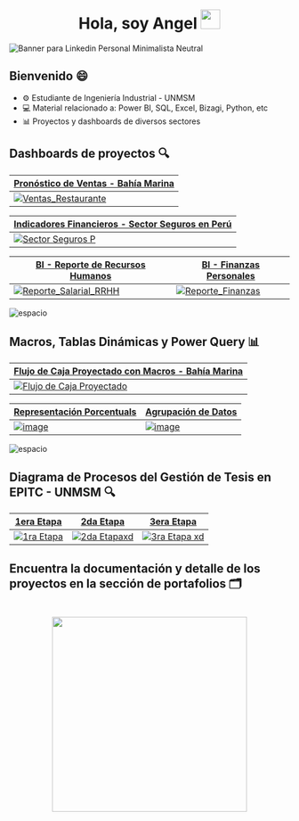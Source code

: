 <div align="center">
  <h1 align="center"><b>Hola, soy Angel </b><img src="https://media.giphy.com/media/hvRJCLFzcasrR4ia7z/giphy.gif" width="35"></h1>
</div>

![Banner para Linkedin Personal Minimalista Neutral](https://github.com/user-attachments/assets/51fc3859-de8e-4afc-ae95-6ce3418ff40b)

## Bienvenido 😄

- ⚙️ Estudiante de Ingeniería Industrial - UNMSM
- 💻 Material relacionado a: Power BI, SQL, Excel, Bizagi, Python, etc
- 📊 Proyectos y dashboards de diversos sectores


<!--![small_space](https://github.com/user-attachments/assets/37fe19ec-7bd0-4da6-89f8-3709b6687fa3)-->

## Dashboards de proyectos 🔍
|[Pronóstico de Ventas - Bahía Marina](https://github.com/Angel2420/Portafolio_de_Power_BI)|
| ----------- |
|[![Ventas_Restaurante](https://github.com/user-attachments/assets/07aa7586-2ad2-4d27-a3bc-247007ac0e24)](https://github.com/Angel2420/Portafolio_de_Power_BI)|

|[Indicadores Financieros - Sector Seguros en Perú](https://github.com/Angel2420/Portafolio_de_Power_BI)|
| ----------- |
|[![Sector Seguros P](https://github.com/user-attachments/assets/0f605622-a3c2-430e-8684-37f453b39ae9)](https://github.com/Angel2420/Portafolio_de_Power_BI)|


| [BI - Reporte de Recursos Humanos](https://github.com/Angel2420/Portafolio_de_Power_BI) | [BI - Finanzas Personales](https://github.com/Angel2420/Portafolio_de_Power_BI) |
| ----------- | ----------- |
| [![Reporte_Salarial_RRHH](https://github.com/user-attachments/assets/2b54d0e0-4ebe-4324-893b-10f8a499749d)](https://github.com/Angel2420/Portafolio_de_Power_BI) | [![Reporte_Finanzas](https://github.com/user-attachments/assets/51097bb6-c225-48b9-bf1f-2491244df1dc)](https://github.com/Angel2420/Portafolio_de_Power_BI) |

<!--
| [BI - Ventas Para la Industria de Videojuegos](https://github.com/Angel2420/Portafolio_de_Power_BI) | [BI - Análisis de Población e Indicadores Mundiales](https://github.com/Angel2420/Portafolio_de_Power_BI) |
| ----------- | ----------- |
| [![Videoj (1)](https://github.com/user-attachments/assets/6d4af8ce-fec2-4c43-84e3-200deb9cfa78)](https://github.com/Angel2420/Portafolio_de_Power_BI) | [![indicad (1)](https://github.com/user-attachments/assets/28c48f63-73b7-4243-868a-dd909e066bfe)](https://github.com/Angel2420/Portafolio_de_Power_BI) |
-->

![espacio](https://github.com/user-attachments/assets/5986919e-8a96-42b9-bc6e-be0d0144d6e0)

## Macros, Tablas Dinámicas y Power Query 📊
|[Flujo de Caja Proyectado con Macros - Bahía Marina](https://github.com/Angel2420/Portfolio_de_Excel)|
| ----------- |
|[![Flujo de Caja Proyectado](https://github.com/user-attachments/assets/c5fda62e-2dda-45ec-a97f-2f24b52b0469)](https://github.com/Angel2420/Portfolio_de_Excel)|

| [Representación Porcentuals](https://github.com/Angel2420/Portfolio_de_Excel) | [Agrupación de Datos](https://github.com/Angel2420/Portfolio_de_Excel) |
| ----------- | ----------- |
| [![image](https://github.com/user-attachments/assets/16ddc727-c54d-4b25-8b6a-2c196c045ec7)](https://github.com/Angel2420/Portfolio_de_Excel) | [![image](https://github.com/user-attachments/assets/742241c9-b861-44b0-aad5-9bb61e29b022)](https://github.com/Angel2420/Portfolio_de_Excel) |

<!--|[Funciones en Power Query](https://github.com/Angel2420/Portfolio_de_Excel)|
| ----------- |
|[![image](https://github.com/user-attachments/assets/d497120e-8ed2-42b1-8fb1-cb55de52571b)](https://github.com/Angel2420/Portfolio_de_Excel)|-->

![espacio](https://github.com/user-attachments/assets/5986919e-8a96-42b9-bc6e-be0d0144d6e0)

## Diagrama de Procesos del Gestión de Tesis en EPITC - UNMSM 🔍
<!--|[Modelo BPMN del proceso de titulación - EPITC](https://github.com/Angel2420/Flujo_de_Proceso_en_Bizagi)|
| ----------- |
|![portada_bizagi](https://github.com/user-attachments/assets/5d149818-fcd8-4cd1-a303-4e72b08df542)|-->
<!--|[![Diagrama de Proceso para gestión de tesis EPITC](https://github.com/user-attachments/assets/a93bd15c-34dd-4c0b-98ef-82164623b7eb)](https://github.com/Angel2420/Flujo_de_Proceso_en_Bizagi)|-->

| [1era Etapa](https://github.com/Angel2420/Flujo_de_Proceso_en_Bizagi)| [2da Etapa](https://github.com/Angel2420/Flujo_de_Proceso_en_Bizagi)| [3era Etapa](https://github.com/Angel2420/Flujo_de_Proceso_en_Bizagi)|
| ----------- | ----------- | ----------- |
| [![1ra Etapa](https://github.com/user-attachments/assets/b35b419e-2256-493f-96c4-fb740c5529b9)](https://github.com/Angel2420/Flujo_de_Proceso_en_Bizagi)| [![2da Etapaxd](https://github.com/user-attachments/assets/ef004356-c49b-4efc-8b73-eaa032010abc)](https://github.com/Angel2420/Flujo_de_Proceso_en_Bizagi)| [![3ra Etapa xd](https://github.com/user-attachments/assets/f56a9564-6c29-461c-bea7-5eff82d087a5)](https://github.com/Angel2420/Flujo_de_Proceso_en_Bizagi)|
<!--
| BI - DAX (Pronósticos con media movil y más)|
| ----------- |
|![Captura de pant](https://github.com/user-attachments/assets/e346c478-fad8-4011-8027-b63edc322ef9)|
-->

## Encuentra la documentación y detalle de los proyectos en la sección de portafolios 🗂️

<div align="center">
  <h1 align="center"><img src="https://media4.giphy.com/media/v1.Y2lkPTc5MGI3NjExOWxtdzNvcjl6YzluNXFxdGVzYW9rNXpnNDJ3aXE3dTFwaWkxaXY3OSZlcD12MV9pbnRlcm5hbF9naWZfYnlfaWQmY3Q9cw/adUWwxJuEvA07yJDw6/giphy.gif" width="350"></h1>
</div>

<!--
**Angel2420/Angel2420** is a ✨ _special_ ✨ repository because its `README.md` (this file) appears on your GitHub profile.

Here are some ideas to get you started:

- 🔭 I’m currently working on ...
- 🌱 I’m currently learning ...
- 👯 I’m looking to collaborate on ...
- 🤔 I’m looking for help with ...
- 💬 Ask me about ...
- 📫 How to reach me: ...
- 😄 Pronouns: ...
- ⚡ Fun fact: ...
-->
